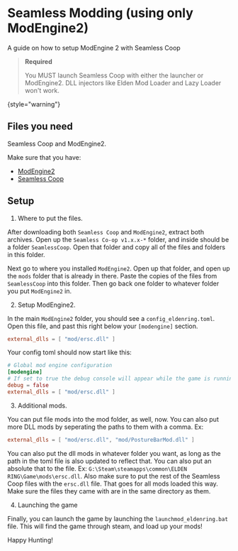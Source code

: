 # Seamless Modding (using only ModEngine2)

A guide on how to setup ModEngine 2 with Seamless Coop

> **Required**
>
> You MUST launch Seamless Coop with either the launcher or ModEngine2. DLL injectors like Elden Mod Loader and Lazy Loader
> won't work.
>
{style="warning"}

## Files you need
Seamless Coop and ModEngine2.

Make sure that you have:
- [ModEngine2](https://github.com/soulsmods/ModEngine2/releases/latest)
- [Seamless Coop](https://www.nexusmods.com/eldenring/mods/510)

## Setup

1. Where to put the files. 

After downloading both `Seamless Coop` and `ModEngine2`, extract both archives. Open up the `Seamless Co-op v1.x.x-*` folder, 
and inside should be a folder `SeamlessCoop`. Open that folder and copy all of the files and folders in this folder.

Next go to where you installed `ModEngine2`. Open up that folder, and open up the `mods` folder that is already in there.
Paste the copies of the files from `SeamlessCoop` into this folder. Then go back one folder to whatever folder you put 
`ModEngine2` in.

2. Setup ModEngine2.  

In the main `ModEngine2` folder, you should see a `config_eldenring.toml`. Open this file, and past this right below your
`[modengine]` section.

```toml
external_dlls = [ "mod/ersc.dll" ]
```

Your config toml should now start like this:

```toml
# Global mod engine configuration
[modengine]
# If set to true the debug console will appear while the game is running
debug = false
external_dlls = [ "mod/ersc.dll" ]
```

3. Additional mods.  

You can put file mods into the mod folder, as well, now. You can also put more DLL mods by seperating the paths to them 
with a comma. Ex:

```toml
external_dlls = [ "mod/ersc.dll", "mod/PostureBarMod.dll" ]
```

You can also put the dll mods in whatever folder you want, as long as the path in the toml file is also updated to reflect
that. You can also put an absolute that to the file. Ex: `G:\Steam\steamapps\common\ELDEN RING\Game\mods\ersc.dll`. Also
make sure to put the rest of the Seamless Coop files with the `ersc.dll` file. That goes for all mods loaded this way. Make
sure the files they came with are in the same directory as them.

4. Launching the game

Finally, you can launch the game by launching the `launchmod_eldenring.bat` file. This will find the game through steam, 
and load up your mods!

Happy Hunting!
